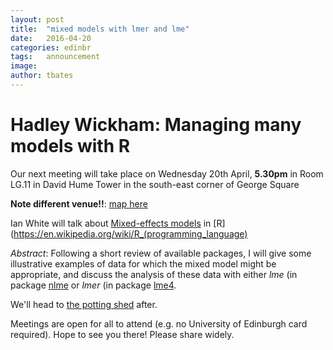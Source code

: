 ```yaml
---
layout: post
title:  "mixed models with lmer and lme"
date:   2016-04-20
categories: edinbr
tags:   announcement
image:
author: tbates
---
```


# Hadley Wickham: Managing many models with R 

Our next meeting will take place on Wednesday 20th April, **5.30pm** in Room LG.11 in David Hume Tower in the south-east corner of George Square 

**Note different venue!!**: [map here](https://goo.gl/maps/bHaWbxoYLs22)

Ian White will talk about [Mixed-effects models](https://en.wikipedia.org/wiki/Mixed_model) in [R](https://en.wikipedia.org/wiki/R_(programming_language)

*Abstract*: Following a short review of available packages, I will give some illustrative examples of data for which the mixed model might be appropriate, and discuss the analysis of these data with either *lme* (in
package [nlme](https://cran.r-project.org/package=nlme) or *lmer* (in package [lme4](https://cran.r-project.org/web/packages/lme4).

We'll head to [the potting shed](https://goo.gl/maps/YbNEWEVm3f42) after.

Meetings are open for all to attend (e.g. no University of Edinburgh card required). Hope to see you there! Please share widely.
